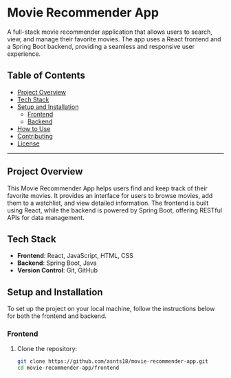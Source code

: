 # Movie Recommender App

A full-stack movie recommender application that allows users to search, view, and manage their favorite movies. The app uses a React frontend and a Spring Boot backend, providing a seamless and responsive user experience.

## Table of Contents

- [Project Overview](#project-overview)
- [Tech Stack](#tech-stack)
- [Setup and Installation](#setup-and-installation)
  - [Frontend](#frontend)
  - [Backend](#backend)
- [How to Use](#how-to-use)
- [Contributing](#contributing)
- [License](#license)

---

## Project Overview

This Movie Recommender App helps users find and keep track of their favorite movies. It provides an interface for users to browse movies, add them to a watchlist, and view detailed information. The frontend is built using React, while the backend is powered by Spring Boot, offering RESTful APIs for data management.

## Tech Stack

- **Frontend**: React, JavaScript, HTML, CSS
- **Backend**: Spring Boot, Java
- **Version Control**: Git, GitHub

## Setup and Installation

To set up the project on your local machine, follow the instructions below for both the frontend and backend.

### Frontend

1. Clone the repository:
   ```bash
   git clone https://github.com/asnts18/movie-recommender-app.git
   cd movie-recommender-app/frontend
